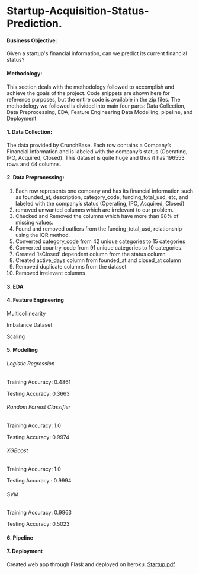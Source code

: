 # Startup-Acquisition-Status-Prediction.
#### Business Objective:
Given a startup's financial information, can we predict its current financial status?

#### Methodology:
This section deals with the methodology followed to accomplish and achieve the goals of the project. Code snippets are shown here for reference purposes, but the entire code is available in the zip files. The methodology we followed is divided into main four parts: Data Collection, Data Preprocessing, EDA, Feature Engineering Data Modelling, pipeline, and Deployment 

#### 1. Data Collection:
The data provided by CrunchBase. Each row contains a Company’s Financial Information and is labeled with the company’s status (Operating, IPO, Acquired, Closed). This dataset is quite huge and thus it has 196553 rows and 44 columns.

#### 2. Data Preprocessing:
1. Each row represents one company and has its financial information such as founded_at, description, category_code, funding_total_usd, etc, and labeled with the company’s status (Operating, IPO, Acquired, Closed)
2. removed unwanted columns which are irrelevant to our problem.
3. Checked and Removed the columns which have more than 98% of missing values.
4. Found and removed outliers from the funding_total_usd, relationship using the IQR method.
5. Converted category_code from 42 unique categories to 15 categories
6. Converted country_code from 91 unique categories to 10 categories.
7. Created ‘isClosed’ dependent column from the status column
8. Created active_days column from founded_at and closed_at column
9. Removed duplicate columns from the dataset 
10. Removed irrelevant columns

#### 3. EDA

#### 4. Feature Engineering

Multicollinearity

Imbalance Dataset

Scaling

#### 5. Modelling

###### Logistic Regression

Training Accuracy: 0.4861

Testing Accuracy: 0.3663

###### Random Forrest Classifier

Training Accuracy: 1.0

Testing Accuracy: 0.9974

###### XGBoost

Training Accuracy: 1.0

Testing Accuracy : 0.9994

###### SVM

Training Accuracy: 0.9963

Testing Accuracy: 0.5023

#### 6. Pipeline
	

#### 7. Deployment

Created web app through Flask and deployed on heroku.
[Startup.pdf](https://github.com/MelroyPer/Startup-Acquisition-Status-Prediction./files/9859717/Startup.pdf)
